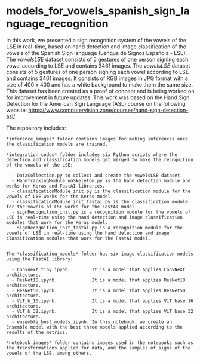 # models_for_vowels_spanish_sign_language_recognition

In this work, we presented a sign recognition system of the vowels of the LSE in real-time, based on hand detection and image classification of the vowels of the Spanish Sign language (Lengua de Signos Española - LSE). The *vowelsLSE* dataset consists of 5 gestures of one person signing each vowel according to LSE and contains 3461 images. The *vowelsLSE* dataset consists of 5 gestures of one person signing each vowel according to LSE and contains 3461 images. It consists of RGB images in JPG format with a size of 400 x 400 and has a white background to make them the same size. This dataset has been created as a proof of concept and is being worked on for improvement in future updates. This work was based on the Hand Sign Detection for the American Sign Language (ASL) course on the following website: https://www.computervision.zone/courses/hand-sign-detection-asl/

The repository includes:

    *inference_images* folder contains images for making inferences once the classification models are trained.
    
    *integration_codes* folder includes six Python scripts where the detection and classification models get merged to make the recognition of the vowels of the LSE:
    
      - DataCollection.py to collect and create the vowelsLSE dataset.          
      - HandTrackingModule_noSkeleton.py is the hand detection module and works for Keras and FastAI libraries.          
      - classificationModule_init.py is the classification module for the vowels of LSE works for the Keras model.      
      - classificationModule_init_fastai.py is the classification module for the vowels of LSE works for the FastAI model.      
      - signRecognition_init.py is a recognition module for the vowels of LSE in real-time using the hand detection and image classification modules that work for the Keras model. 
      - signRecognition_init_fastai.py is a recognition module for the vowels of LSE in real-time using the hand detection and image classification modules that work for the FastAI model.
      
      
    The *classification_models* folder has six image classification models using the FastAI library:    
    
      - Convnext_tiny.ipynb.        It is a model that applies ConvNeXt architecture.       
      - ResNet18.ipynb.             It is a model that applies ResNet18 architecture. 
      - ResNet50.ipynb.             It is a model that applies ResNet50 architecture. 
      - ViT_b_16.ipynb.             It is a model that applies ViT base 16 architecture. 
      - ViT_b_32.ipynb.             It is a model that applies ViT base 32 architecture. 
      - ensemble_best_models.ipynb. In this notebook, we create an Ensemble model with the best three models applied according to the results of the metrics.
      
    *notebook_images* folder contains images used in the notebooks such as the transformations applied for data, and the samples of signs of the vowels of the LSE, among others.
